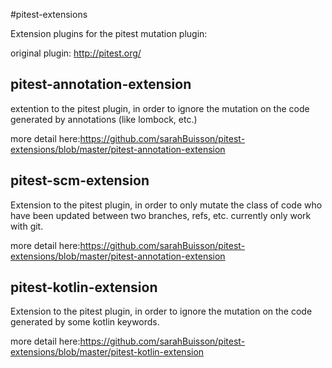 #pitest-extensions

Extension plugins for the pitest mutation plugin:

original plugin: http://pitest.org/

## pitest-annotation-extension

extention to the pitest plugin, in order to ignore the mutation on the code generated by annotations (like lombock, etc.)

more detail here:https://github.com/sarahBuisson/pitest-extensions/blob/master/pitest-annotation-extension

## pitest-scm-extension

Extension to the pitest plugin, in order to only mutate the class of code who have been updated between two branches, refs, etc.
currently only work with git.

more detail here:https://github.com/sarahBuisson/pitest-extensions/blob/master/pitest-annotation-extension



## pitest-kotlin-extension

Extension to the pitest plugin, in order to ignore the mutation on the code generated by some kotlin keywords.

more detail here:https://github.com/sarahBuisson/pitest-extensions/blob/master/pitest-kotlin-extension


